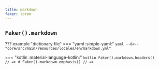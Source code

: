 ```yaml
---
title: markdown
faker: lorem
---
```


## `Faker().markdown`

??? example "dictionary file"
    === "yaml :simple-yaml:"
        ```yaml
        --8<-- "core/src/main/resources/locales/en/markdown.yml"
        ```

=== "kotlin :material-language-kotlin:"
    ```kotlin
    Faker().markdown.headers() // => #
    Faker().markdown.emphasis() // => _
    ```
